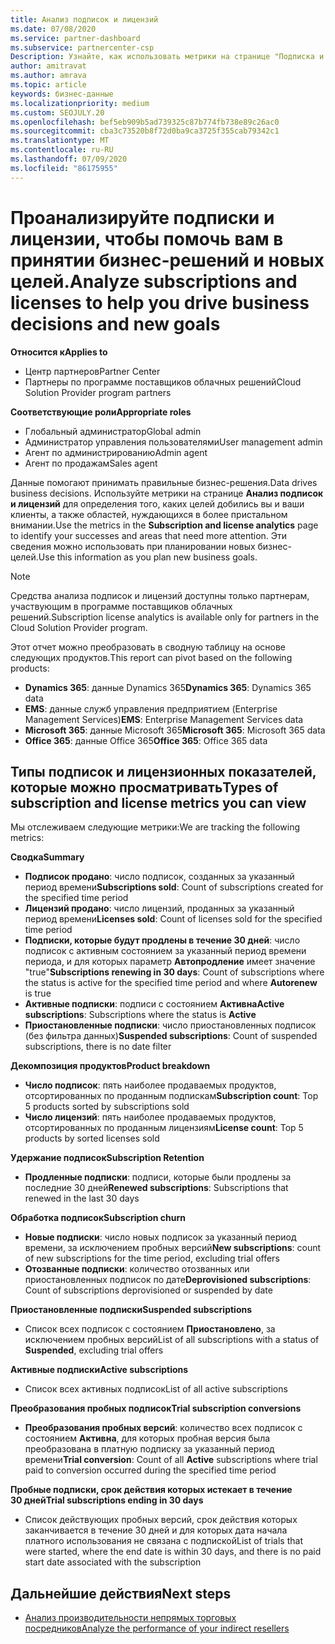 ```yaml
---
title: Анализ подписок и лицензий
ms.date: 07/08/2020
ms.service: partner-dashboard
ms.subservice: partnercenter-csp
Description: Узнайте, как использовать метрики на странице "Подписка и анализ лицензий" для выяснения успеха и областей, требующих дополнительных внимания.
author: amitravat
ms.author: amrava
ms.topic: article
keywords: бизнес-данные
ms.localizationpriority: medium
ms.custom: SEOJULY.20
ms.openlocfilehash: bef5eb909b5ad739325c87b774fb738e89c26ac0
ms.sourcegitcommit: cba3c73520b8f72d0ba9ca3725f355cab79342c1
ms.translationtype: MT
ms.contentlocale: ru-RU
ms.lasthandoff: 07/09/2020
ms.locfileid: "86175955"
---
```

# <a name="analyze-subscriptions-and-licenses-to-help-you-drive-business-decisions-and-new-goals"></a><span data-ttu-id="45b62-104">Проанализируйте подписки и лицензии, чтобы помочь вам в принятии бизнес-решений и новых целей.</span><span class="sxs-lookup"><span data-stu-id="45b62-104">Analyze subscriptions and licenses to help you drive business decisions and new goals</span></span>

<span data-ttu-id="45b62-105">**Относится к**</span><span class="sxs-lookup"><span data-stu-id="45b62-105">**Applies to**</span></span>

- <span data-ttu-id="45b62-106">Центр партнеров</span><span class="sxs-lookup"><span data-stu-id="45b62-106">Partner Center</span></span>
- <span data-ttu-id="45b62-107">Партнеры по программе поставщиков облачных решений</span><span class="sxs-lookup"><span data-stu-id="45b62-107">Cloud Solution Provider program partners</span></span>

<span data-ttu-id="45b62-108">**Соответствующие роли**</span><span class="sxs-lookup"><span data-stu-id="45b62-108">**Appropriate roles**</span></span>

- <span data-ttu-id="45b62-109">Глобальный администратор</span><span class="sxs-lookup"><span data-stu-id="45b62-109">Global admin</span></span>
- <span data-ttu-id="45b62-110">Администратор управления пользователями</span><span class="sxs-lookup"><span data-stu-id="45b62-110">User management admin</span></span>
- <span data-ttu-id="45b62-111">Агент по администрированию</span><span class="sxs-lookup"><span data-stu-id="45b62-111">Admin agent</span></span>
- <span data-ttu-id="45b62-112">Агент по продажам</span><span class="sxs-lookup"><span data-stu-id="45b62-112">Sales agent</span></span>

<span data-ttu-id="45b62-113">Данные помогают принимать правильные бизнес-решения.</span><span class="sxs-lookup"><span data-stu-id="45b62-113">Data drives business decisions.</span></span> <span data-ttu-id="45b62-114">Используйте метрики на странице **Анализ подписок и лицензий** для определения того, каких целей добились вы и ваши клиенты, а также областей, нуждающихся в более пристальном внимании.</span><span class="sxs-lookup"><span data-stu-id="45b62-114">Use the metrics in the **Subscription and license analytics** page to identify your successes and areas that need more attention.</span></span> <span data-ttu-id="45b62-115">Эти сведения можно использовать при планировании новых бизнес-целей.</span><span class="sxs-lookup"><span data-stu-id="45b62-115">Use this information as you plan new business goals.</span></span>

> [!NOTE]
> <span data-ttu-id="45b62-116">Средства анализа подписок и лицензий доступны только партнерам, участвующим в программе поставщиков облачных решений.</span><span class="sxs-lookup"><span data-stu-id="45b62-116">Subscription license analytics is available only for partners in the Cloud Solution Provider program.</span></span>


<span data-ttu-id="45b62-117">Этот отчет можно преобразовать в сводную таблицу на основе следующих продуктов.</span><span class="sxs-lookup"><span data-stu-id="45b62-117">This report can pivot based on the following products:</span></span>

 - <span data-ttu-id="45b62-118">**Dynamics 365**: данные Dynamics 365</span><span class="sxs-lookup"><span data-stu-id="45b62-118">**Dynamics 365**: Dynamics 365 data</span></span>  
 - <span data-ttu-id="45b62-119">**EMS**: данные служб управления предприятием (Enterprise Management Services)</span><span class="sxs-lookup"><span data-stu-id="45b62-119">**EMS**: Enterprise Management Services data</span></span>  
 - <span data-ttu-id="45b62-120">**Microsoft 365**: данные Microsoft 365</span><span class="sxs-lookup"><span data-stu-id="45b62-120">**Microsoft 365**: Microsoft 365 data</span></span>  
 - <span data-ttu-id="45b62-121">**Office 365**: данные Office 365</span><span class="sxs-lookup"><span data-stu-id="45b62-121">**Office 365**: Office 365 data</span></span>  


## <a name="types-of-subscription-and-license-metrics-you-can-view"></a><span data-ttu-id="45b62-122">Типы подписок и лицензионных показателей, которые можно просматривать</span><span class="sxs-lookup"><span data-stu-id="45b62-122">Types of subscription and license metrics you can view</span></span>

<span data-ttu-id="45b62-123">Мы отслеживаем следующие метрики:</span><span class="sxs-lookup"><span data-stu-id="45b62-123">We are tracking the following metrics:</span></span>

<span data-ttu-id="45b62-124">**Сводка**</span><span class="sxs-lookup"><span data-stu-id="45b62-124">**Summary**</span></span>  
 - <span data-ttu-id="45b62-125">**Подписок продано**: число подписок, созданных за указанный период времени</span><span class="sxs-lookup"><span data-stu-id="45b62-125">**Subscriptions sold**: Count of subscriptions created for the specified time period</span></span>  
 - <span data-ttu-id="45b62-126">**Лицензий продано**: число лицензий, проданных за указанный период времени</span><span class="sxs-lookup"><span data-stu-id="45b62-126">**Licenses sold**: Count of licenses sold for the specified time period</span></span>   
 - <span data-ttu-id="45b62-127">**Подписки, которые будут продлены в течение 30 дней**: число подписок с активным состоянием за указанный период времени периода, и для которых параметр **Автопродление** имеет значение "true"</span><span class="sxs-lookup"><span data-stu-id="45b62-127">**Subscriptions renewing in 30 days**: Count of subscriptions where the status is active for the specified time period and where **Autorenew** is true</span></span>
 - <span data-ttu-id="45b62-128">**Активные подписки**: подписи с состоянием **Активна**</span><span class="sxs-lookup"><span data-stu-id="45b62-128">**Active subscriptions**: Subscriptions where the status is **Active**</span></span>  
 - <span data-ttu-id="45b62-129">**Приостановленные подписки**: число приостановленных подписок (без фильтра данных)</span><span class="sxs-lookup"><span data-stu-id="45b62-129">**Suspended subscriptions**: Count of suspended subscriptions, there is no date filter</span></span>  

<span data-ttu-id="45b62-130">**Декомпозиция продуктов**</span><span class="sxs-lookup"><span data-stu-id="45b62-130">**Product breakdown**</span></span>  
 - <span data-ttu-id="45b62-131">**Число подписок**: пять наиболее продаваемых продуктов, отсортированных по проданным подпискам</span><span class="sxs-lookup"><span data-stu-id="45b62-131">**Subscription count**: Top 5 products sorted by subscriptions sold</span></span>  
 - <span data-ttu-id="45b62-132">**Число лицензий**: пять наиболее продаваемых продуктов, отсортированных по проданным лицензиям</span><span class="sxs-lookup"><span data-stu-id="45b62-132">**License count**: Top 5 products by sorted licenses sold</span></span>

<span data-ttu-id="45b62-133">**Удержание подписок**</span><span class="sxs-lookup"><span data-stu-id="45b62-133">**Subscription Retention**</span></span>
 - <span data-ttu-id="45b62-134">**Продленные подписки**: подписи, которые были продлены за последние 30 дней</span><span class="sxs-lookup"><span data-stu-id="45b62-134">**Renewed subscriptions**: Subscriptions that renewed in the last 30 days</span></span>  

<span data-ttu-id="45b62-135">**Обработка подписок**</span><span class="sxs-lookup"><span data-stu-id="45b62-135">**Subscription churn**</span></span>  
 - <span data-ttu-id="45b62-136">**Новые подписки**: число новых подписок за указанный период времени, за исключением пробных версий</span><span class="sxs-lookup"><span data-stu-id="45b62-136">**New subscriptions**: count of new subscriptions for the time period, excluding trial offers</span></span>  
 - <span data-ttu-id="45b62-137">**Отозванные подписки**: количество отозванных или приостановленных подписок по дате</span><span class="sxs-lookup"><span data-stu-id="45b62-137">**Deprovisioned subscriptions**: Count of subscriptions deprovisioned or suspended by date</span></span>  

<span data-ttu-id="45b62-138">**Приостановленные подписки**</span><span class="sxs-lookup"><span data-stu-id="45b62-138">**Suspended subscriptions**</span></span>  
 - <span data-ttu-id="45b62-139">Список всех подписок с состоянием **Приостановлено**, за исключением пробных версий</span><span class="sxs-lookup"><span data-stu-id="45b62-139">List of all subscriptions with a status of **Suspended**, excluding trial offers</span></span>  
  
<span data-ttu-id="45b62-140">**Активные подписки**</span><span class="sxs-lookup"><span data-stu-id="45b62-140">**Active subscriptions**</span></span>
 - <span data-ttu-id="45b62-141">Список всех активных подписок</span><span class="sxs-lookup"><span data-stu-id="45b62-141">List of all active subscriptions</span></span>  

<span data-ttu-id="45b62-142">**Преобразования пробных подписок**</span><span class="sxs-lookup"><span data-stu-id="45b62-142">**Trial subscription conversions**</span></span>  
 - <span data-ttu-id="45b62-143">**Преобразования пробных версий**: количество всех подписок с состоянием **Активна**, для которых пробная версия была преобразована в платную подписку за указанный период времени</span><span class="sxs-lookup"><span data-stu-id="45b62-143">**Trial conversion**: Count of all **Active** subscriptions where trial paid to conversion occurred during the specified time period</span></span>  

<span data-ttu-id="45b62-144">**Пробные подписки, срок действия которых истекает в течение 30 дней**</span><span class="sxs-lookup"><span data-stu-id="45b62-144">**Trial subscriptions ending in 30 days**</span></span>  
 - <span data-ttu-id="45b62-145">Список действующих пробных версий, срок действия которых заканчивается в течение 30 дней и для которых дата начала платного использования не связана с подпиской</span><span class="sxs-lookup"><span data-stu-id="45b62-145">List of trials that were started, where the end date is within 30 days, and there is no paid start date associated with the subscription</span></span>  

## <a name="next-steps"></a><span data-ttu-id="45b62-146">Дальнейшие действия</span><span class="sxs-lookup"><span data-stu-id="45b62-146">Next steps</span></span>

- [<span data-ttu-id="45b62-147">Анализ производительности непрямых торговых посредников</span><span class="sxs-lookup"><span data-stu-id="45b62-147">Analyze the performance of your indirect resellers</span></span>](analyze-indirect-resellers.md)